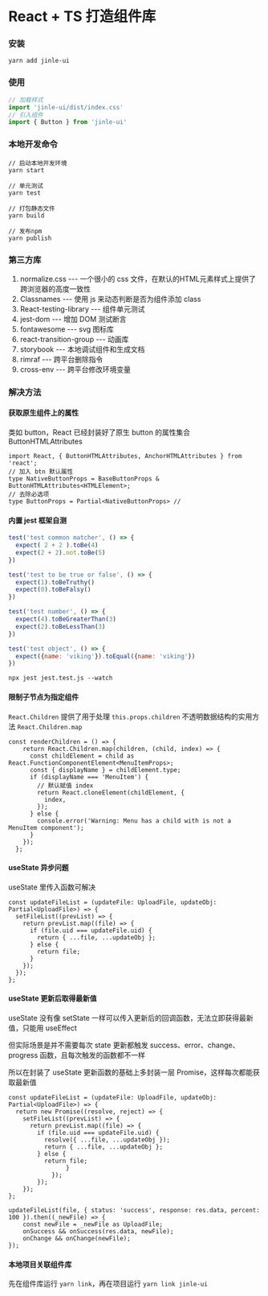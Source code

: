# React + TS 打造组件库

### 安装

```
yarn add jinle-ui
```

### 使用

```js
// 加载样式
import 'jinle-ui/dist/index.css'
// 引入组件
import { Button } from 'jinle-ui'
```

### 本地开发命令

```
// 启动本地开发环境
yarn start

// 单元测试
yarn test

// 打包静态文件
yarn build

// 发布npm
yarn publish
```

### 第三方库

1. normalize.css --- 一个很小的 css 文件，在默认的HTML元素样式上提供了跨浏览器的高度一致性
2. Classnames --- 使用 js 来动态判断是否为组件添加 class
3. React-testing-library --- 组件单元测试
4. jest-dom --- 增加 DOM 测试断言
5. fontawesome --- svg 图标库
6. react-transition-group --- 动画库
7. storybook --- 本地调试组件和生成文档
8. rimraf --- 跨平台删除指令
9. cross-env --- 跨平台修改环境变量

### 解决方法

#### 获取原生组件上的属性

类如 button，React 已经封装好了原生 button 的属性集合 ButtonHTMLAttributes

```tsx
import React, { ButtonHTMLAttributes, AnchorHTMLAttributes } from 'react';
// 加入 btn 默认属性
type NativeButtonProps = BaseButtonProps & ButtonHTMLAttributes<HTMLElement>; 
// 去除必选项
type ButtonProps = Partial<NativeButtonProps> //
```

#### 内置 jest 框架自测

```js
test('test common matcher', () => {
  expect( 2 + 2 ).toBe(4)
  expect(2 + 2).not.toBe(5)
})

test('test to be true or false', () => {
  expect(1).toBeTruthy()
  expect(0).toBeFalsy()
})

test('test number', () => {
  expect(4).toBeGreaterThan(3)
  expect(2).toBeLessThan(3)
})

test('test object', () => {
  expect({name: 'viking'}).toEqual({name: 'viking'})
})
```

```shell
npx jest jest.test.js --watch
```

#### 限制子节点为指定组件

`React.Children` 提供了用于处理 `this.props.children` 不透明数据结构的实用方法 `React.Children.map`

```tsx
const renderChildren = () => {
    return React.Children.map(children, (child, index) => {
      const childElement = child as React.FunctionComponentElement<MenuItemProps>;
      const { displayName } = childElement.type;
      if (displayName === 'MenuItem') {
        // 默认赋值 index
        return React.cloneElement(childElement, {
          index,
        });
      } else {
        console.error('Warning: Menu has a child with is not a MenuItem component');
      }
    });
  };
```

#### useState 异步问题

useState 里传入函数可解决

```tsx
const updateFileList = (updateFile: UploadFile, updateObj: Partial<UploadFile>) => {
  setFileList((prevList) => {
    return prevList.map((file) => {
      if (file.uid === updateFile.uid) {
        return { ...file, ...updateObj };
      } else {
        return file;
      }
    });
  });
};
```

#### useState 更新后取得最新值

useState 没有像 setState 一样可以传入更新后的回调函数，无法立即获得最新值，只能用 useEffect

但实际场景是并不需要每次 state 更新都触发 success、error、change、progress 函数，且每次触发的函数都不一样

所以在封装了 useState 更新函数的基础上多封装一层 Promise，这样每次都能获取最新值

```tsx
const updateFileList = (updateFile: UploadFile, updateObj: Partial<UploadFile>) => {
  return new Promise((resolve, reject) => {
    setFileList((prevList) => {
      return prevList.map((file) => {
        if (file.uid === updateFile.uid) {
          resolve({ ...file, ...updateObj });
          return { ...file, ...updateObj };
        } else {
          return file;
				}
			});
		});
	});
};
```

```tsx
updateFileList(file, { status: 'success', response: res.data, percent: 100 }).then((_newFile) => {
	const newFile = _newFile as UploadFile;
	onSuccess && onSuccess(res.data, newFile);
	onChange && onChange(newFile);
});
```

#### 本地项目关联组件库

先在组件库运行 `yarn link`，再在项目运行 `yarn link jinle-ui`

